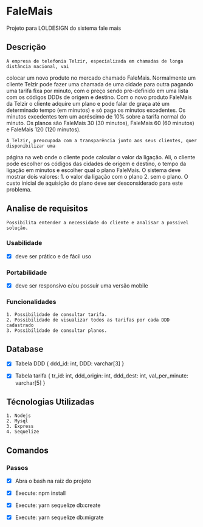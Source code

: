 # FaleMais
Projeto para LOLDESIGN do sistema fale mais
## Descrição
    A empresa de telefonia Telzir, especializada em chamadas de longa distância nacional, vai
colocar um novo produto no mercado chamado FaleMais.
    Normalmente um cliente Telzir pode fazer uma chamada de uma cidade para outra pagando
uma tarifa fixa por minuto, com o preço sendo pré-definido em uma lista com os códigos DDDs
de origem e destino.
    Com o novo produto FaleMais da Telzir o cliente adquire um plano e pode falar de graça até
um determinado tempo (em minutos) e só paga os minutos excedentes. Os minutos
excedentes tem um acréscimo de 10% sobre a tarifa normal do minuto. Os planos são
FaleMais 30 (30 minutos), FaleMais 60 (60 minutos) e FaleMais 120 (120 minutos).

    A Telzir, preocupada com a transparência junto aos seus clientes, quer disponibilizar uma
página na web onde o cliente pode calcular o valor da ligação. Ali, o cliente pode escolher os
códigos das cidades de origem e destino, o tempo da ligação em minutos e escolher qual o
plano FaleMais. O sistema deve mostrar dois valores: 
    1. o valor da ligação com o plano 
    2. sem o plano. O custo inicial de aquisição do plano deve ser desconsiderado para este problema. 

## Analise de requisitos
    Possibilita entender a necessidade do cliente e analisar a possivel solução.
### Usabilidade
   - [x] deve ser prático e de fácil uso
### Portabilidade
   - [x] deve ser responsivo e/ou possuir uma versão mobile
### Funcionalidades
    1. Possibilidade de consultar tarifa. 
    2. Possibilidade de visualizar todos as tarifas por cada DDD cadastrado
    3. Possibilidade de consultar planos.

## Database
   - [x]  Tabela DDD { ddd_id: int, DDD: varchar[3] }
   - [x]  Tabela tarifa { tr_id: int, ddd_origin: int, ddd_dest: int, val_per_minute: varchar[5]  }


## Técnologias Utilizadas
    1. Nodejs
    2. Mysql
    3. Express
    4. Sequelize


## Comandos
### Passos
- [x] Abra o bash na raiz do projeto
- [x] Execute: npm install
- [x] Execute: yarn sequelize db:create
- [x] Execute: yarn sequelize db:migrate

